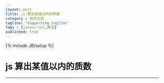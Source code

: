 ```yaml
---
layout: post
title: js-算出某值以内的质数
category : 技术分享
tagline: "Supporting tagline"
tags : [javascript,算法]
published: true
---
```

{% include JB/setup %}
# js 算出某值以内的质数
---
<script src="https://gist.github.com/enml/e8cd306ba94b616c1acf.js"></script>